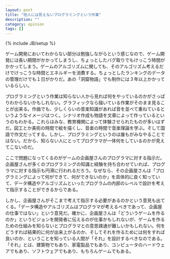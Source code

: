 ```yaml
---
layout: post
title: "他人には見えないプログラミングという作業"
description: ""
category: opinion
tags: []
---
```

{% include JB/setup %}

ゲーム開発においてわからない部分は勉強しながらという感じなので、ゲーム開発には長い期間がかかってしまうし、ちょっとしたバグ取りでもけっこう時間がかかってしまう。ゲームのアルゴリズムに関しても、そのアルゴリズム考えるだけでけっこうな時間とエネルギーを消費する。ちょっとしたランキングのデータの管理だけでも１日がかりだ。あの「洞窟物語」でも制作には３年以上かかっているらしい。

プログラミングという作業は知らない人から見れば何をやっているのかがさっぱりわからないかもしれない。グラフィックなら描いている作業がそのまま見ることが出来る。作曲でも、少しくらいの音楽知識があれば音を並べて重ねているというようなイメージはつく。シナリオ作成も物語を文章によって作っているというのもわかる。これらはみな、教育機関によって体験させられたものが多いはずだ。図工とか美術の時間で絵を描くし、音楽の時間で音楽理論を学ぶ。そして国語で作文だってする。しかし、プログラミングというのは誰もがみなやることではない。だから、知らない人にとってプログラマが一体何をしているのかが見えてこないのだ。

ここで問題になってくるのがゲームの企画屋さんのプログラマに対する指示だ。企画屋さんが多くのプログラミングの知識と経験を持ち合わせていれば、プログラマに対する指示も円滑に行われるだろう。なぜなら、その企画屋さんは「プログラミングによって何ができて、何ができないのか」を具体的に良く知っていて、データ構造やアルゴリズムといったプログラムの内部のレベルで設計を考えて指示することができるからである。

しかし、企画屋さんがそこまで考えて指示する必要があるのかという意見も出てくる。「データ構造やアルゴリズムはプログラマが考えるべきであって、企画屋の仕事ではない」という意見だ。確かに、企画屋さんは「どういうゲームを作るのか」というビジョンを開発者に伝えるのが仕事かもしれないが、ゲームを作るための仕組みを知らないとプログラマとの意思疎通が難しいかもしれない。何をどうすれば結果的に何が出来上がるのか、そしてそれを作るためには何をすれば良いのか、ということを知っている人間が「それ」を設計するべきなのである。「それ」とは、建築物でもあり、家電製品でもあり、コンピュータのハードウェアでもあり、ソフトウェアでもあり、もちろんゲームでもある。
